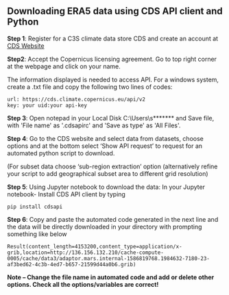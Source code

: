 ## Downloading ERA5 data using CDS API client and Python

**Step 1**: Register for a  C3S climate data store CDS and create an account at [CDS Website](https://cds.climate.copernicus.eu/#!/home)

**Step2**: Accept the Copernicus licensing agreement. Go to top right corner at the webpage and click on your name. 

The information displayed is needed to access API. For a windows system, create a .txt file and copy the following two lines of codes: 
```
url: https://cds.climate.copernicus.eu/api/v2
key: your uid:your api-key
```

**Step 3**: Open notepad in your Local Disk C:\Users\s******* and Save file, with 'File name' as '.cdsapirc' and 'Save as type' as 'All Files'.

**Step 4**: Go to the CDS website and select data from datasets, choose options and at the bottom select ‘Show API request’ to request for an automated python script to download. 

(For subset data choose ‘sub-region extraction’ option (alternatively refine your script to add geographical subset area to different grid resolution)

**Step 5**: Using Jupyter notebook to download the data: In your Jupyter notebook- 
Install CDS API client by typing
```
pip install cdsapi 
``` 

**Step 6**: Copy and paste the automated code generated in the next line and the data will be directly downloaded in your directory with prompting something like below

```
Result(content_length=4153200,content_type=application/x-grib,location=http://136.156.132.210/cache-compute-0005/cache/data3/adaptor.mars.internal-1586819768.1984632-7180-23-af3bed62-4c3b-4ed7-b657-21599d44a0b6.grib)
```

**Note – Change the file name in automated code and add or delete other options. Check all the options/variables are correct!**
